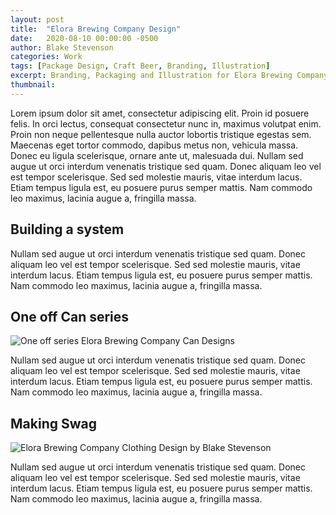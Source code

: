 ```yaml
---
layout: post
title:  "Elora Brewing Company Design"
date:   2020-08-10 00:00:00 -0500
author: Blake Stevenson
categories: Work
tags: [Package Design, Craft Beer, Branding, Illustration]
excerpt: Branding, Packaging and Illustration for Elora Brewing Company
thumbnail:
---
```


Lorem ipsum dolor sit amet, consectetur adipiscing elit. Proin id posuere felis. In orci lectus, consequat consectetur nunc in, maximus volutpat enim. Proin non neque pellentesque nulla auctor lobortis tristique egestas sem. Maecenas eget tortor commodo, dapibus metus non, vehicula massa. Donec eu ligula scelerisque, ornare ante ut, malesuada dui. Nullam sed augue ut orci interdum venenatis tristique sed quam. Donec aliquam leo vel est tempor scelerisque. Sed sed molestie mauris, vitae interdum lacus. Etiam tempus ligula est, eu posuere purus semper mattis. Nam commodo leo maximus, lacinia augue a, fringilla massa.

## Building a system

Nullam sed augue ut orci interdum venenatis tristique sed quam. Donec aliquam leo vel est tempor scelerisque. Sed sed molestie mauris, vitae interdum lacus. Etiam tempus ligula est, eu posuere purus semper mattis. Nam commodo leo maximus, lacinia augue a, fringilla massa.

## One off Can series

![One off series Elora Brewing Company Can Designs](https://drive.google.com/uc?export=view&id=1CARl-98zSd81HbAGdJroYkIJePd8SVqv)

Nullam sed augue ut orci interdum venenatis tristique sed quam. Donec aliquam leo vel est tempor scelerisque. Sed sed molestie mauris, vitae interdum lacus. Etiam tempus ligula est, eu posuere purus semper mattis. Nam commodo leo maximus, lacinia augue a, fringilla massa.

## Making Swag

![Elora Brewing Company Clothing Design by Blake Stevenson](https://drive.google.com/uc?export=view&id=1uJMvHduCSToOngMgYDyv_Ezccf5KA8tG)

Nullam sed augue ut orci interdum venenatis tristique sed quam. Donec aliquam leo vel est tempor scelerisque. Sed sed molestie mauris, vitae interdum lacus. Etiam tempus ligula est, eu posuere purus semper mattis. Nam commodo leo maximus, lacinia augue a, fringilla massa.
